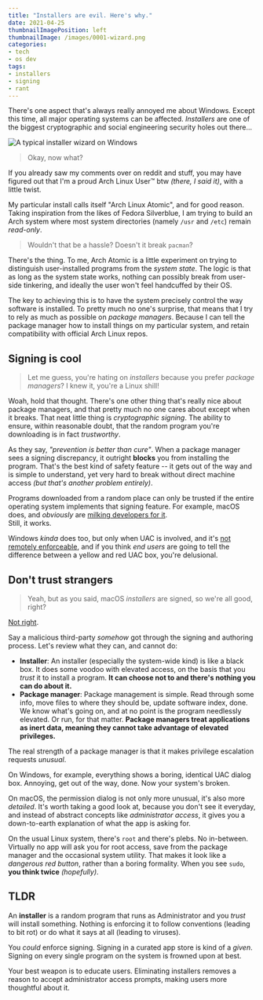 ```yaml
---
title: "Installers are evil. Here's why."
date: 2021-04-25
thumbnailImagePosition: left
thumbnailImage: /images/0001-wizard.png
categories:
- tech
- os dev
tags:
- installers
- signing
- rant
---
```


There's one aspect that's always really annoyed me about Windows. Except this time, all major operating systems can be affected. _Installers_ are one of the biggest cryptographic and social engineering security holes out there...

<!--more-->

![A typical installer wizard on Windows](/images/0001-wizard.png)

> Okay, now what?

If you already saw my comments over on reddit and stuff, you may have figured out that I'm a proud Arch Linux User™ btw _(there, I said it)_, with a little twist.

My particular install calls itself "Arch Linux Atomic", and for good reason. Taking inspiration from the likes of Fedora Silverblue, I am trying to build an Arch system where most system directories (namely `/usr` and `/etc`) remain _read-only_.

> Wouldn't that be a hassle? Doesn't it break `pacman`?

There's the thing. To me, Arch Atomic is a little experiment on trying to distinguish user-installed programs from the _system state_. The logic is that as long as the system state works, nothing can possibly break from user-side tinkering, and ideally the user won't feel handcuffed by their OS.

The key to achieving this is to have the system precisely control the way software is installed. To pretty much no one's surprise, that means that I try to rely as much as possible on _package managers_. Because I can tell the package manager how to install things on my particular system, and retain compatibility with official Arch Linux repos.

## Signing is cool

> Let me guess, you're hating on _installers_ because you prefer _package managers_? I knew it, you're a Linux shill!

Woah, hold that thought. There's one other thing that's really nice about package managers, and that pretty much no one cares about except when it breaks. That neat little thing is _cryptographic signing_. The ability to ensure, within reasonable doubt, that the random program you're downloading is in fact _trustworthy_.

As they say, _"prevention is better than cure"_. When a package manager sees a signing discrepancy, it outright **blocks** you from installing the program. That's the best kind of safety feature -- it gets out of the way and is simple to understand, yet very hard to break without direct machine access _(but that's another problem entirely)_.

Programs downloaded from a random place can only be trusted if the entire operating system implements that signing feature. For example, macOS does, and _obviously_ are [milking developers for it](https://developer.apple.com/documentation/xcode/notarizing_macos_software_before_distribution).  
Still, it works.

Windows _kinda_ does too, but only when UAC is involved, and it's [not remotely enforceable](https://security.stackexchange.com/questions/202409/what-is-the-benefit-of-signing-an-executable-that-is-not-a-driver-on-windows/202412), and if you think _end users_ are going to tell the difference between a yellow and red UAC box, you're delusional.

## Don't trust strangers

> Yeah, but as you said, macOS _installers_ are signed, so we're all good, right?

[Not right](https://www.youtube.com/watch?v=c13g1L8ycIk).

Say a malicious third-party _somehow_ got through the signing and authoring process. Let's review what they can, and cannot do:

- **Installer**: An installer (especially the system-wide kind) is like a black box. It does some voodoo with elevated access, on the basis that you _trust_ it to install a program. **It can choose not to and there's nothing you can do about it.**
- **Package manager**: Package management is simple. Read through some info, move files to where they should be, update software index, done. We know what's going on, and at no point is the program needlessly elevated. Or run, for that matter. **Package managers treat applications as inert data, meaning they cannot take advantage of elevated privileges.**

The real strength of a package manager is that it makes privilege escalation requests _unusual_.

On Windows, for example, everything shows a boring, identical UAC dialog box. Annoying, get out of the way, done. Now your system's broken.

On macOS, the permission dialog is not only more unusual, it's also more _detailed_. It's worth taking a good look at, because you don't see it everyday, and instead of abstract concepts like _administrator access_, it gives you a down-to-earth explanation of what the app is asking for.

On the usual Linux system, there's `root` and there's plebs. No in-between. Virtually no app will ask you for root access, save from the package manager and the occasional system utility. That makes it look like a _dangerous red button_, rather than a boring formality. When you see `sudo`, **you think twice** _(hopefully)_.

## TLDR

An **installer** is a random program that runs as Administrator and you _trust_ will install something. Nothing is enforcing it to follow conventions (leading to bit rot) or do what it says at all (leading to viruses).

You _could_ enforce signing. Signing in a curated app store is kind of a _given_. Signing on every single program on the system is frowned upon at best.

Your best weapon is to educate users. Eliminating installers removes a reason to accept administrator access prompts, making users more thoughtful about it.
